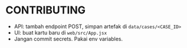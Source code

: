 # CONTRIBUTING
- API: tambah endpoint POST, simpan artefak di `data/cases/<CASE_ID>`
- UI: buat kartu baru di `web/src/App.jsx`
- Jangan commit secrets. Pakai env variables.
